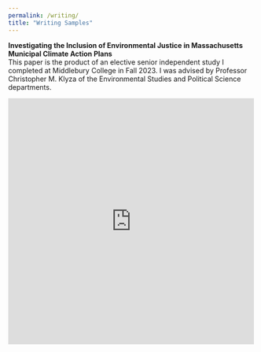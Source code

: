 ```yaml
---
permalink: /writing/
title: "Writing Samples"
---
```


**Investigating the Inclusion of Environmental Justice in Massachusetts Municipal Climate Action Plans**   
This paper is the product of an elective senior independent study I completed at Middlebury College in Fall 2023. I was advised by Professor Christopher M. Klyza of the Environmental Studies and Political Science departments. 

<embed src="https://andya17.github.io/_pages/pdfs/ENVS700_Final_Report.pdf" type="application/pdf" width="500" height="500" />
